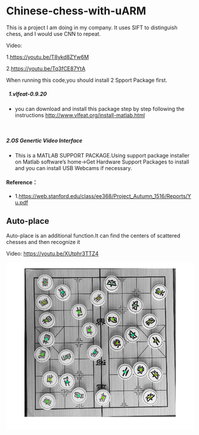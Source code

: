 Chinese-chess-with-uARM
=========================

This is a project I am doing in my company.
It uses SIFT to distinguish chess, and I would use CNN to repeat.

Video:

1.https://youtu.be/T8ykd8ZYw6M

2.https://youtu.be/Tq3fCE87YtA


When running this code,you should install 2 Spport Package first.
    
#####   1.vlfeat-0.9.20 
* you can download and install this package step by step following the instructions http://www.vlfeat.org/install-matlab.html
        
        
#####  2.OS Genertic Video Interface
* This is a MATLAB SUPPORT PACKAGE.Using support package installer on Matlab software’s home->Get Hardware Support Packages to install and you can install USB Webcams if necessary.








#### Reference：
* 1.https://web.stanford.edu/class/ee368/Project_Autumn_1516/Reports/Yu.pdf


Auto-place
----------

Auto-place is an additional function.It can find the centers of scattered chesses and then recognize it

Video:
https://youtu.be/XUtphr3TTZ4

![Example_jpg](Auto_place_result.jpg)
